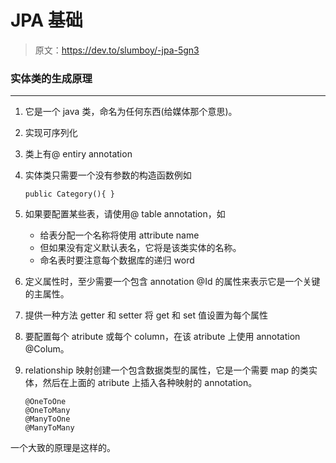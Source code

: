 # JPA 基础

> 原文：<https://dev.to/slumboy/-jpa-5gn3>

### 实体类的生成原理

* * *

1.  它是一个 java 类，命名为任何东西(给媒体那个意思)。
2.  实现可序列化
3.  类上有@ entiry annotation
4.  实体类只需要一个没有参数的构造函数例如

    ```
    public Category(){ } 
    ```

5.  如果要配置某些表，请使用@ table annotation，如

    *   给表分配一个名称将使用 attribute name
    *   但如果没有定义默认表名，它将是该类实体的名称。
    *   命名表时要注意每个数据库的递归 word
6.  定义属性时，至少需要一个包含 annotation @Id 的属性来表示它是一个关键的主属性。

7.  提供一种方法 getter 和 setter 将 get 和 set 值设置为每个属性

8.  要配置每个 atribute 或每个 column，在该 atribute 上使用 annotation @Colum。

9.  relationship 映射创建一个包含数据类型的属性，它是一个需要 map 的类实体，然后在上面的 atribute 上插入各种映射的 annotation。

    ```
    @OneToOne
    @OneToMany
    @ManyToOne
    @ManyToMany 
    ```

一个大致的原理是这样的。